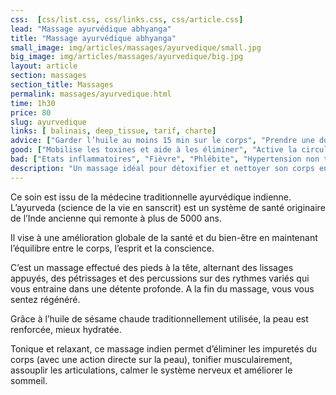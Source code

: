 ```yaml
---
css:  [css/list.css, css/links.css, css/article.css]
lead: "Massage ayurvédique abhyanga"
title: "Massage ayurvédique abhyanga"
small_image: img/articles/massages/ayurvedique/small.jpg
big_image: img/articles/massages/ayurvedique/big.jpg
layout: article
section: massages
section_title: Massages
permalink: massages/ayurvedique.html
time: 1h30
price: 80
slug: ayurvedique
links: [ balinais, deep_tissue, tarif, charte]
advice: ["Garder l’huile au moins 15 min sur le corps", "Prendre une douche bien chaude quelques heures après le massage pour une meilleure pénétration de l’huile  sur la peau et l’élimination les toxines."]
good: ["Mobilise les toxines et aide à les éliminer", "Active la circulation sanguine et lymphatique", "Apaise le système nerveux", "Relaxe les muscles et tendons", "Fortifie le corps", "Favorise le sommeil et les rêves"]
bad: ["Etats inflammatoires", "Fièvre", "Phlébite", "Hypertension non traitée"]
description: "Un massage idéal pour détoxifier et nettoyer son corps en profondeur. Ce massage indien vous ressourcera en profondeur!"
---
```

Ce soin est issu de la médecine traditionnelle
ayurvédique indienne.
L’ayurveda  (science de la vie en sanscrit) est
un système de santé originaire de l’Inde ancienne
qui remonte à plus de 5000 ans.


 Il vise à une amélioration globale de la santé
et du bien-être en maintenant l’équilibre entre le corps,
l’esprit et la conscience.


C’est un massage effectué des pieds à la tête, alternant
des lissages appuyés, des pétrissages et des
percussions sur des rythmes variés qui vous entraine
dans une détente profonde. A la fin du massage, vous
vous sentez régénéré.


Grâce à l’huile de sésame chaude traditionnellement
utilisée, la peau est renforcée, mieux hydratée.


 Tonique et relaxant, ce massage indien permet
d’éliminer les impuretés du corps (avec une action directe sur la peau), tonifier musculairement, assouplir les articulations, calmer le
système nerveux et améliorer le sommeil. 
